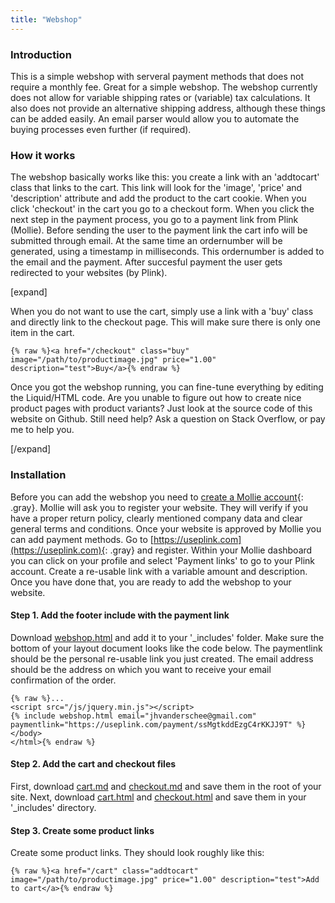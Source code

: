 ```yaml
---
title: "Webshop"
---
```


### Introduction

This is a simple webshop with serveral payment methods that does not require a monthly fee. Great for a simple webshop. The webshop currently does not allow for variable shipping rates or (variable) tax calculations. It also does not provide an alternative shipping address, although these things can be added easily. An email parser would allow you to automate the buying processes even further (if required).

### How it works
The webshop basically works like this: you create a link with an 'addtocart' class that links to the cart. This link will look for the 'image', 'price' and 'description' attribute and add the product to the cart cookie. When you click 'checkout' in the cart you go to a checkout form. When you click the next step in the payment process, you go to a payment link from Plink (Mollie). Before sending the user to the payment link the cart info will be submitted through email. At the same time an ordernumber will be generated, using a timestamp in milliseconds. This ordernumber is added to the email and the payment. After succesful payment the user gets redirected to your websites (by Plink). 

[expand]

When you do not want to use the cart, simply use a link with a 'buy' class and directly link to the checkout page. This will make sure there is only one item in the cart.

```
{% raw %}<a href="/checkout" class="buy" image="/path/to/productimage.jpg" price="1.00" description="test">Buy</a>{% endraw %}
```

Once you got the webshop running, you can fine-tune everything by editing the Liquid/HTML code. Are you unable to figure out how to create nice product pages with product variants? Just look at the source code of this website on Github. Still need help? Ask a question on Stack Overflow, or pay me to help you.

[/expand]

### Installation

Before you can add the webshop you need to [create a Mollie account](https://www.mollie.com){: .gray}. Mollie will ask you to register your website. They will verify if you have a proper return policy, clearly mentioned company data and clear general terms and conditions. Once your website is approved by Mollie you can add payment methods. Go to [https://useplink.com](https://useplink.com){: .gray} and register. Within your Mollie dashboard you can click on your profile and select 'Payment links' to go to your Plink account. Create a re-usable link with a variable amount and description. Once you have done that, you are ready to add the webshop to your website.

#### Step 1. Add the footer include with the payment link

Download [webshop.html](https://raw.githubusercontent.com/jhvanderschee/jekyllcodex/gh-pages/_includes/webshop.html) and add it to your '_includes' folder. Make sure the bottom of your layout document looks like the code below. The paymentlink should be the personal re-usable link you just created. The email address should be the address on which you want to receive your email confirmation of the order.

```
{% raw %}...
<script src="/js/jquery.min.js"></script>
{% include webshop.html email="jhvanderschee@gmail.com" paymentlink="https://useplink.com/payment/ssMgtkddEzgC4rKKJJ9T" %}
</body>
</html>{% endraw %}
```

#### Step 2. Add the cart and checkout files

First, download [cart.md](https://raw.githubusercontent.com/jhvanderschee/jekyllcodex/gh-pages/cart.md) and [checkout.md](https://raw.githubusercontent.com/jhvanderschee/jekyllcodex/gh-pages/checkout.md) and save them in the root of your site. Next, download [cart.html](https://raw.githubusercontent.com/jhvanderschee/jekyllcodex/gh-pages/_includes/cart.html) and [checkout.html](https://raw.githubusercontent.com/jhvanderschee/jekyllcodex/gh-pages/_includes/checkout.html) and save them in your '_includes' directory.

#### Step 3. Create some product links

Create some product links. They should look roughly like this:

```
{% raw %}<a href="/cart" class="addtocart" image="/path/to/productimage.jpg" price="1.00" description="test">Add to cart</a>{% endraw %}
```